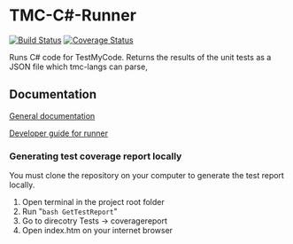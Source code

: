 # TMC-C#-Runner

[![Build Status](https://travis-ci.com/TMC-CSharp/tmc-csharp-runner.svg?branch=master)](https://travis-ci.com/TMC-CSharp/tmc-csharp-runner)
[![Coverage Status](https://coveralls.io/repos/github/TMC-CSharp/tmc-csharp-runner/badge.svg?branch=)](https://coveralls.io/github/TMC-CSharp/tmc-csharp-runner?branch=)

Runs C# code for TestMyCode. Returns the results of the unit tests as a JSON file which tmc-langs can parse,

## Documentation

[General documentation](https://github.com/TMC-CSharp/tmc-csharp-documentation)

[Developer guide for runner](https://github.com/TMC-CSharp/tmc-csharp-documentation/blob/master/useguide.md)

### Generating test coverage report locally

You must clone the repository on your computer to generate the test report locally.

1. Open terminal in the project root folder
2. Run "``` bash GetTestReport ```"
3. Go to direcotry Tests -> coveragereport
4. Open index.htm on your internet browser
